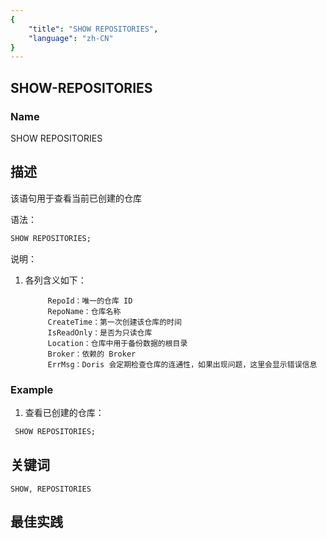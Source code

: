 ```yaml
---
{
    "title": "SHOW REPOSITORIES",
    "language": "zh-CN"
}
---
```


<!--
Licensed to the Apache Software Foundation (ASF) under one
or more contributor license agreements.  See the NOTICE file
distributed with this work for additional information
regarding copyright ownership.  The ASF licenses this file
to you under the Apache License, Version 2.0 (the
"License"); you may not use this file except in compliance
with the License.  You may obtain a copy of the License at

  http://www.apache.org/licenses/LICENSE-2.0

Unless required by applicable law or agreed to in writing,
software distributed under the License is distributed on an
"AS IS" BASIS, WITHOUT WARRANTIES OR CONDITIONS OF ANY
KIND, either express or implied.  See the License for the
specific language governing permissions and limitations
under the License.
-->

## SHOW-REPOSITORIES

### Name 

SHOW REPOSITORIES

## 描述

该语句用于查看当前已创建的仓库

语法：

```sql
SHOW REPOSITORIES;
```

说明：

1. 各列含义如下：

            RepoId：唯一的仓库 ID
            RepoName：仓库名称
            CreateTime：第一次创建该仓库的时间
            IsReadOnly：是否为只读仓库
            Location：仓库中用于备份数据的根目录
            Broker：依赖的 Broker
            ErrMsg：Doris 会定期检查仓库的连通性，如果出现问题，这里会显示错误信息

### Example

1. 查看已创建的仓库：

```sql
 SHOW REPOSITORIES;
```

## 关键词

    SHOW, REPOSITORIES

## 最佳实践

